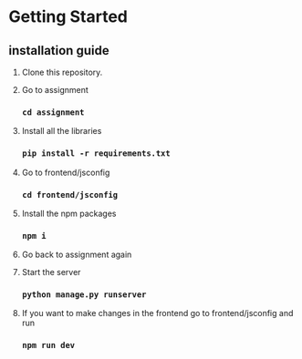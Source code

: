 # Getting Started

## installation guide

1. Clone this repository.
2. Go to assignment
    ### `cd assignment`

3. Install all the libraries
    ### `pip install -r requirements.txt`
4. Go to frontend/jsconfig
    ### `cd frontend/jsconfig`

5. Install the npm packages
    ### `npm i`

6. Go back to assignment again
7. Start the server 
    ### `python manage.py runserver`

8. If you want to make changes in the frontend go to frontend/jsconfig and run
    ### `npm run dev`




